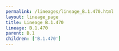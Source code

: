 ```yaml
---
permalink: /lineages/lineage_B.1.470.html
layout: lineage_page
title: Lineage B.1.470
lineage: B.1.470
parent: B.1
children: ['B.1.470']
---
```

